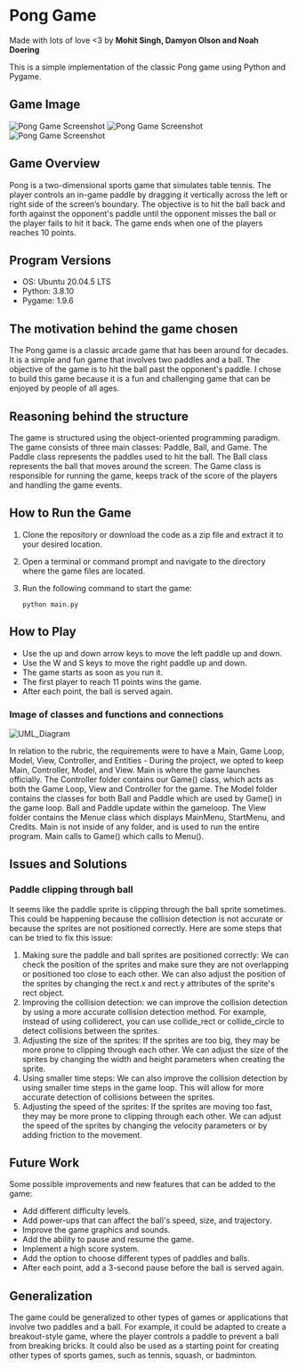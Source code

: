 # Pong Game 
 Made with lots of love <3 by **Mohit Singh, Damyon Olson and Noah Doering**

This is a simple implementation of the classic Pong game using Python and Pygame.

## Game Image

![Pong Game Screenshot](./resources/game_image_1.png)
![Pong Game Screenshot](./resources/game_image_2.png)
![Pong Game Screenshot](./resources/game_image_3.png)

## Game Overview

Pong is a two-dimensional sports game that simulates table tennis. The player controls an in-game paddle by dragging it vertically across the left or right side of the screen’s boundary. The objective is to hit the ball back and forth against the opponent's paddle until the opponent misses the ball or the player fails to hit it back. The game ends when one of the players reaches 10 points.

## Program Versions

- OS: Ubuntu 20.04.5 LTS
- Python: 3.8.10
- Pygame: 1.9.6

## The motivation behind the game chosen

The Pong game is a classic arcade game that has been around for decades. It is a simple and fun game that involves two paddles and a ball. The objective of the game is to hit the ball past the opponent's paddle. I chose to build this game because it is a fun and challenging game that can be enjoyed by people of all ages.

## Reasoning behind the structure

The game is structured using the object-oriented programming paradigm. The game consists of three main classes: Paddle, Ball, and Game. The Paddle class represents the paddles used to hit the ball. The Ball class represents the ball that moves around the screen. The Game class is responsible for running the game, keeps track of the score of the players and handling the game events.

## How to Run the Game

1. Clone the repository or download the code as a zip file and extract it to your desired location.
2. Open a terminal or command prompt and navigate to the directory where the game files are located.
3. Run the following command to start the game:

    ```python main.py```

## How to Play

- Use the up and down arrow keys to move the left paddle up and down.
- Use the W and S keys to move the right paddle up and down.
- The game starts as soon as you run it.
- The first player to reach 11 points wins the game.
- After each point, the ball is served again.

### Image of classes and functions and connections
![UML_Diagram](./resources/UML.png)

In relation to the rubric, the requirements were to have a Main, Game Loop, Model, View, Controller, and Entities - 
During the project, we opted to keep Main, Controller, Model, and View.
Main is where the game launches officially.
The Controller folder contains our Game() class, which acts as both the Game Loop, View and Controller for the game.
The Model folder contains the classes for both Ball and Paddle which are used by Game() in the game loop. Ball and Paddle update within the gameloop.
The View folder contains the Menue class which displays MainMenu, StartMenu, and Credits.
Main is not inside of any folder, and is used to run the entire program. Main calls to Game() which calls to Menu().

## Issues and Solutions
### Paddle clipping through ball
It seems like the paddle sprite is clipping through the ball sprite sometimes. This could be happening because the collision detection is not accurate or because the sprites are not positioned correctly.
Here are some steps that can be tried to fix this issue:
1. Making sure the paddle and ball sprites are positioned correctly: We can check the position of the sprites and make sure they are not overlapping or positioned too close to each other. We can also adjust the position of the sprites by changing the rect.x and rect.y attributes of the sprite's rect object.
2. Improving the collision detection: we can improve the collision detection by using a more accurate collision detection method. For example, instead of using colliderect, you can use collide_rect or collide_circle to detect collisions between the sprites.
3. Adjusting the size of the sprites: If the sprites are too big, they may be more prone to clipping through each other. We can adjust the size of the sprites by changing the width and height parameters when creating the sprite.
4. Using smaller time steps: We can also improve the collision detection by using smaller time steps in the game loop. This will allow for more accurate detection of collisions between the sprites.
5. Adjusting the speed of the sprites: If the sprites are moving too fast, they may be more prone to clipping through each other. We can adjust the speed of the sprites by changing the velocity parameters or by adding friction to the movement.

## Future Work

Some possible improvements and new features that can be added to the game:

- Add different difficulty levels.
- Add power-ups that can affect the ball's speed, size, and trajectory.
- Improve the game graphics and sounds.
- Add the ability to pause and resume the game.
- Implement a high score system.
- Add the option to choose different types of paddles and balls.
- After each point, add a 3-second pause before the ball is served again.

## Generalization

The game could be generalized to other types of games or applications that involve two paddles and a ball. For example, it could be adapted to create a breakout-style game, where the player controls a paddle to prevent a ball from breaking bricks. It could also be used as a starting point for creating other types of sports games, such as tennis, squash, or badminton.
